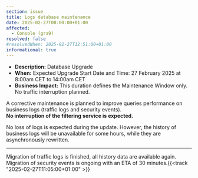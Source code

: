 ```yaml
---
section: issue
title: Logs database maintenance
date: 2025-02-27T08:00:00+01:00
affected:
  - Console (gra9)
resolved: false
#resolvedWhen: 2025-92-27T12:51:00+01:00
informational: true
---
```


* **Description:** Database Upgrade
* **When:** Expected Upgrade Start Date and Time: 27 February 2025 at 8:00am CET to 14:00am CET
* **Business Impact:** This duration defines the Maintenance Window only. No traffic interruption planned.

A corrective maintenance is planned to improve queries performance on business logs (traffic logs and security events).  
**No interruption of the filtering service is expected.**

No loss of logs is expected during the update. However, the history of business logs will be unavailable for some hours, while they are asynchronously rewritten.

--- 

Migration of traffic logs is finished, all history data are available again. Migration of security events is ongoing with an ETA of 30 minutes.{{<track "2025-02-27T11:05:00+01:00" >}}  
